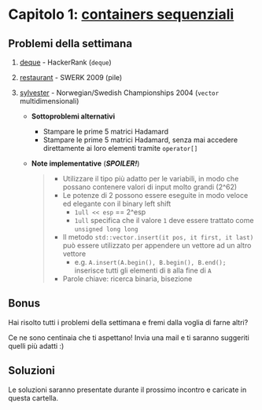 # Capitolo 1: [containers sequenziali](https://docs.google.com/presentation/d/1rLoEcHL2Za4xDP3VjZ7F9eZ1TYg0vjgwFEV6lehK-IQ/edit?usp=sharing)


## Problemi della settimana

1. [deque](https://www.hackerrank.com/challenges/deque-stl/problem?isFullScreen=true "hackerrank") - HackerRank (`deque`)
2. [restaurant](https://open.kattis.com/problems/restaurant "kattis") - SWERK 2009 (pile)
3. [sylvester](https://open.kattis.com/problems/sylvester "kattis") - Norwegian/Swedish Championships 2004 (`vector` multidimensionali)
  
   - **Sottoproblemi alternativi**
    
     - Stampare le prime 5 matrici Hadamard
     - Stampare le prime 5 matrici Hadamard, senza mai accedere direttamente ai loro elementi tramite `operator[]`
    
   - **Note implementative** (**_SPOILER!_**)
  
     > - Utilizzare il tipo più adatto per le variabili, in modo che possano contenere valori di input molto grandi (2^62)
     > - Le potenze di 2 possono essere eseguite in modo veloce ed elegante con il binary left shift
     >   - `1ull << esp` == 2^esp
     >   - `1ull` specifica che il valore `1` deve essere trattato come `unsigned long long`
     > - Il metodo `std::vector.insert(it pos, it first, it last)` può essere utilizzato per appendere un vettore ad un altro vettore
     >   - e.g. `A.insert(A.begin(), B.begin(), B.end();` inserisce tutti gli elementi di `B` alla fine di `A`
     > - Parole chiave: ricerca binaria, bisezione



## Bonus

Hai risolto tutti i problemi della settimana e fremi dalla voglia di farne altri?

Ce ne sono centinaia che ti aspettano! Invia una mail e ti saranno suggeriti quelli più adatti :)



## Soluzioni

Le soluzioni saranno presentate durante il prossimo incontro e caricate in questa cartella.
